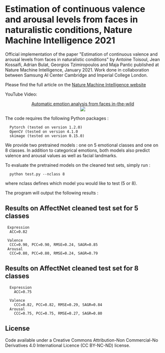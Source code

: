 Estimation of continuous valence and arousal levels from faces in naturalistic conditions, Nature Machine Intelligence 2021
===========================

Official implementation of the paper "Estimation of continuous valence and arousal levels from faces in naturalistic conditions" by Antoine Toisoul, Jean Kossaifi, Adrian Bulat, Georgios Tzimiropoulos and Maja Pantic published at Nature Machine Intelligence, January 2021. 
Work done in collaboration between Samsung AI Center Cambridge and Imperial College London.

Please find the full article on the [Nature Machine Intelligence website](https://www.nature.com/articles/s42256-020-00280-0)

YouTube Video:

<p align="center">
  <a href="https://www.youtube.com/watch?v=EqBn7oApMI4">Automatic emotion analysis from faces in-the-wild
  <br>
  <img src="https://img.youtube.com/vi/EqBn7oApMI4/0.jpg"></a>
</p>

The code requires the following Python packages : 

```
  Pytorch (tested on version 1.2.0)
  OpenCV (tested on version 4.1.0
  skimage (tested on version 0.15.0)
```

We provide two pretrained models : one on 5 emotional classes and one on 8 classes. In addition to categorical emotions, both models also predict valence and arousal values as well as facial landmarks.

To evaluate the pretrained models on the cleaned test sets, simply run : 

```
  python test.py --nclass 8
```

where nclass defines which model you would like to test (5 or 8).

The program will output the following results :

Results on AffectNet cleaned test set for 5 classes
------------------------

```
 Expression
  ACC=0.82

 Valence
  CCC=0.90, PCC=0.90, RMSE=0.24, SAGR=0.85
 Arousal
  CCC=0.80, PCC=0.80, RMSE=0.24, SAGR=0.79
```

Results on AffectNet cleaned test set for 8 classes
------------------------

```
  Expression
    ACC=0.75

  Valence
    CCC=0.82, PCC=0.82, RMSE=0.29, SAGR=0.84
  Arousal
    CCC=0.75, PCC=0.75, RMSE=0.27, SAGR=0.80
```

License
------------------------
Code available under a Creative Commons Attribution-Non Commercial-No Derivatives 4.0 International Licence (CC BY-NC-ND) license.
